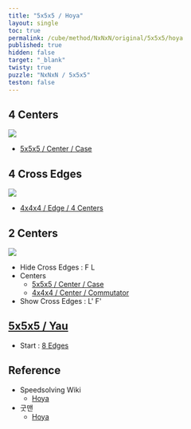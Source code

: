 ```yaml
---
title: "5x5x5 / Hoya"
layout: single
toc: true
permalink: /cube/method/NxNxN/original/5x5x5/hoya
published: true
hidden: false
target: "_blank"
twisty: true
puzzle: "NxNxN / 5x5x5"
teston: false
---
```

<span
  id     = "cube"
  puzzle = "{{page.puzzle}}"
  teston = "{{page.teston}}"
  alg                       = "y y y y"
  experimental-setup-anchor = "end" >

<head>
  <base target = "{{page.target}}">
  <style>
    img {
      max-width:350px;
    }
  </style>
</head>



## 4 Centers

<a href="https://alpha.twizzle.net/edit/?puzzle=5x5x5&setup-anchor=end&stickering=centers-only&setup-alg=F+L+2R+U+2R%27+2L%27+U+2L+F+2R+U%27+2R%27+L%27+F%27">
  <img src="https://user-images.githubusercontent.com/92285528/216598406-b2605b5b-a9ae-4fd5-bc35-d1236bbd9d31.png">
</a>
<twisty-player
  experimental-setup-alg  = "F L 2R U 2R' 2L' U 2L F 2R U' 2R' L' F'"
  experimental-stickering = "centers-only"
></twisty-player>

- [5x5x5 / Center / Case](/cube/method/NxNxN/original/5x5x5/center/case)



## 4 Cross Edges

<a href="https://alpha.twizzle.net/edit/?puzzle=5x5x5&setup-anchor=end&stickering=Cross&setup-alg=F+L+2R+U+2R%27+2L%27+U+2L+F+2R+U%27+2R%27+L%27+F%27">
  <img src="https://user-images.githubusercontent.com/92285528/216598596-4044a4b7-cf20-40c9-a386-3b21e404062d.png">
</a>
<twisty-player
  experimental-setup-alg  = "F L 2R U 2R' 2L' U 2L F 2R U' 2R' L' F'"
  experimental-stickering = "Cross"
></twisty-player>

- [4x4x4 / Edge / 4 Centers](/cube/method/NxNxN/original/4x4x4/edge/4_centers)



## 2 Centers

<a href="https://alpha.twizzle.net/edit/?puzzle=5x5x5&setup-anchor=end&stickering=Cross">
  <img src="https://user-images.githubusercontent.com/92285528/216598744-9c966650-73b1-4372-aba0-aa85df535dcc.png">
</a>
<twisty-player
  experimental-setup-alg  = ""
  experimental-stickering = "Cross"
></twisty-player>

- Hide Cross Edges : F L
- Centers
  - [5x5x5 / Center / Case](/cube/method/NxNxN/original/5x5x5/center/case)
  - [4x4x4 / Center / Commutator](/cube/method/NxNxN/original/4x4x4/center/commutator)
- Show Cross Edges : L' F'



## [5x5x5 / Yau](/cube/method/NxNxN/original/5x5x5/yau)

- Start : [8 Edges](/cube/method/NxNxN/original/5x5x5/yau#8-edges)



## Reference

- Speedsolving Wiki
  - [Hoya](https://www.speedsolving.com/wiki/index.php/Hoya_method)
- 굿맨
  - [Hoya](https://youtu.be/lAIrPuvfBQ0)
